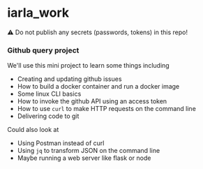 # iarla_work

:warning: Do not publish any secrets (passwords, tokens) in this repo!

### Github query project

We'll use this mini project to learn some things including

- Creating and updating github issues
- How to build a docker container and run a docker image
- Some linux CLI basics
- How to invoke the github API using an access token
- How to use `curl` to make HTTP requests on the command line
- Delivering code to git

Could also look at
- Using Postman instead of curl
- Using `jq` to transform JSON on the command line
- Maybe running a web server like flask or node


